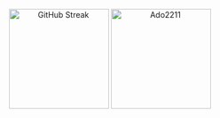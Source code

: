  
<div  height='180' width='300' display="flex" align="center" >
 <p align="center" > <a href="https://git.io/streak-stats"><img src="https://streak-stats.demolab.com?user=Ado2211&theme=transparent&card_width=350&hide_border=true" alt="GitHub Streak" height='180' /></a>
    <img height='180' src="https://github-readme-stats.vercel.app/api/top-langs/?username=Ado2211&layout=compact&theme=transparent&hide_border=true" alt="Ado2211"/> </p>
</div>
